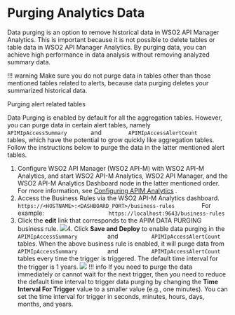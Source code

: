 # Purging Analytics Data

Data purging is an option to remove historical data in WSO2 API Manager Analytics. This is important because it is not possible to delete tables or table data in WSO2 API Manager Analytics. By purging data, you can achieve high performance in data analysis without removing analyzed summary data.

!!! warning
Make sure you do not purge data in tables other than those mentioned tables related to alerts, because data purging deletes your summarized historical data.


Purging alert related tables

Data Purging is enabled by default for all the aggregation tables. However, you can purge data in certain alert tables, namely `         APIMIpAccessSummary        ` and `         APIMIpAccessAlertCount        ` tables, which have the potential to grow quickly like aggregation tables. Follow the instructions below to purge the data in the latter mentioned alert tables.

1.  Configure WSO2 API Manager (WSO2 API-M) with WSO2 API-M Analytics, and start WSO2 API-M Analytics, WSO2 API Manager, and the WSO2 API-M Analytics Dashboard node in the latter mentioned order.
    For more information, see [Configuring APIM Analytics](_Configuring_APIM_Analytics_) .
2.  Access the Business Rules via the WSO2 API-M Analytics dashboard.
    `          https://<HOSTNAME>:<DASHBOARD_PORT>/business-rules         `
    For example: `                     https://localhost:9643/business-rules                   `
3.  Click the **edit** link that corresponds to the APIM DATA PURGING business rule.
    ![](attachments/103335186/103335188.png)4.  Click **Save and Deploy** to enable data purging in the `           APIMIpAccessSummary          ` and `           APIMIpAccessAlertCount          ` tables.
    When the above business rule is enabled, it will purge data from `           APIMIpAccessSummary          ` and `           APIMIpAccessAlertCount          ` tables every time the trigger is triggered. The default time interval for the trigger is 1 years.
    ![](attachments/103335186/103335187.png)
        !!! info
    If you need to purge the data immediately or cannot wait for the next trigger, then you need to reduce the default time interval to trigger data purging by changing the **Time Interval For Trigger** value to a smaller value (e.g., one minutes). You can set the time interval for trigger in seconds, minutes, hours, days, months, and years.



